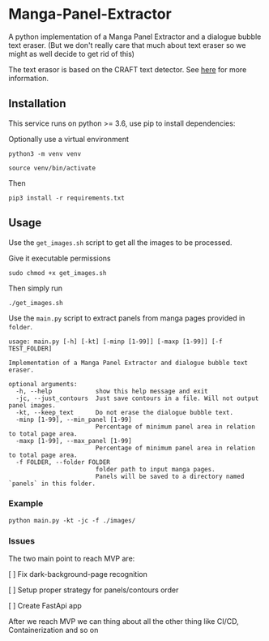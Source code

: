 # Manga-Panel-Extractor
A python implementation of a Manga Panel Extractor and a dialogue bubble text eraser. (But we don't really care that much about text eraser so we might as well decide to get rid of this)

The text erasor is based on the CRAFT text detector. See [here](https://github.com/clovaai/CRAFT-pytorch) for more information.

## Installation

This service runs on python >= 3.6, use pip to install dependencies:

Optionally use a virtual environment
```
python3 -m venv venv

source venv/bin/activate
```
Then
```
pip3 install -r requirements.txt
```

## Usage
Use the `get_images.sh` script to get all the images to be processed. 

Give it executable permissions
```
sudo chmod +x get_images.sh
```

Then simply run
```
./get_images.sh
```

Use the `main.py` script to extract panels from manga pages provided in `folder`.
```
usage: main.py [-h] [-kt] [-minp [1-99]] [-maxp [1-99]] [-f TEST_FOLDER]

Implementation of a Manga Panel Extractor and dialogue bubble text eraser.

optional arguments:
  -h, --help            show this help message and exit
  -jc, --just_contours  Just save contours in a file. Will not output panel images.
  -kt, --keep_text      Do not erase the dialogue bubble text.
  -minp [1-99], --min_panel [1-99]
                        Percentage of minimum panel area in relation to total page area.
  -maxp [1-99], --max_panel [1-99]
                        Percentage of minimum panel area in relation to total page area.
  -f FOLDER, --folder FOLDER
                        folder path to input manga pages.
                        Panels will be saved to a directory named `panels` in this folder.
```

### Example
```
python main.py -kt -jc -f ./images/
```

### Issues

The two main point to reach MVP are:

[ ] Fix dark-background-page recognition

[ ] Setup proper strategy for panels/contours order

[ ] Create FastApi app

After we reach MVP we can thing about all the other thing like CI/CD, Containerization and so on